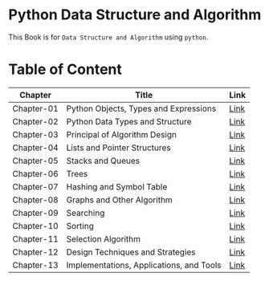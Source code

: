 # Python Data Structure and Algorithm

This Book is for `Data Structure and Algorithm` using `python`.

# Table of Content 
| Chapter  | Title  |  Link  |
|---   |---   |---   |
| Chapter-01  | Python Objects, Types and Expressions | [Link](/Chapter-01/)  |
| Chapter-02  | Python Data Types and Structure | [Link](/Chapter-02/)  |
| Chapter-03  | Principal of Algorithm Design | [Link](/Chapter-03/)  |
| Chapter-04  | Lists and Pointer Structures | [Link](/Chapter-04/)  |
| Chapter-05  | Stacks and Queues | [Link](/Chapter-05/)  |
| Chapter-06  | Trees | [Link](/Chapter-06/)  |
| Chapter-07  | Hashing and Symbol Table | [Link](/Chapter-07/)  |
| Chapter-08  | Graphs and Other Algorithm | [Link](/Chapter-08/)  |
| Chapter-09  | Searching | [Link](/Chapter-09/)  |
| Chapter-10  | Sorting | [Link](/Chapter-10/)  |
| Chapter-11  | Selection Algorithm | [Link](/Chapter-11/)  |
| Chapter-12  | Design Techniques and Strategies | [Link](/Chapter-12/)  |
| Chapter-13  | Implementations, Applications, and Tools | [Link](/Chapter-13/)  |
